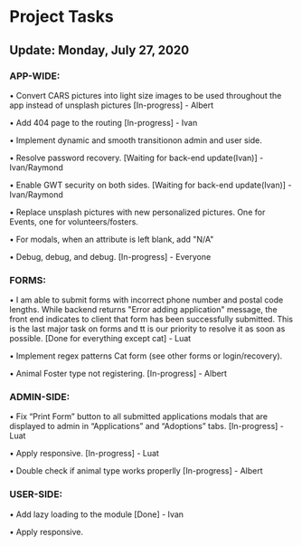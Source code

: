 # Project Tasks

## Update: Monday, July 27, 2020

### APP-WIDE:

• Convert CARS pictures into light size images to be used throughout the app instead of unsplash pictures [In-progress] - Albert

• Add 404 page to the routing [In-progress] - Ivan

• Implement dynamic and smooth transitionon admin and user side.

• Resolve password recovery. [Waiting for back-end update(Ivan)] - Ivan/Raymond

• Enable GWT security on both sides. [Waiting for back-end update(Ivan)] - Ivan/Raymond

• Replace unsplash pictures with new personalized pictures. One for Events, one for volunteers/fosters.

• For modals, when an attribute is left blank, add "N/A"

• Debug, debug, and debug. [In-progress] - Everyone

### FORMS:

• I am able to submit forms with incorrect phone number and postal code lengths. While backend returns "Error adding application" message, the front end indicates to client that form has been successfully submitted. This is the last major task on forms and tt is our priority to resolve it as soon as possible. [Done for everything except cat] - Luat

• Implement regex patterns Cat form (see other forms or login/recovery).

• Animal Foster type not registering. [In-progress] - Albert

### ADMIN-SIDE:

• Fix “Print Form” button to all submitted applications modals that are displayed to admin in “Applications” and “Adoptions” tabs. [In-progress] - Luat

• Apply responsive. [In-progress] - Luat

• Double check if animal type works properlly [In-progress] - Albert

### USER-SIDE:

• Add lazy loading to the module [Done] - Ivan

• Apply responsive.

